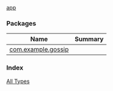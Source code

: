 [app](./index.md)

### Packages

| Name | Summary |
|---|---|
| [com.example.gossip](com.example.gossip/index.md) |  |

### Index

[All Types](alltypes/index.md)